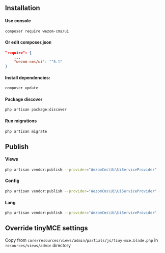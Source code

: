 ## Installation

#### Use console
```bash
composer require wezom-cms/ui
```
#### Or edit composer.json
```json
"require": {
    ...
    "wezom-cms/ui": "^8.1"
}
```
#### Install dependencies:
```bash
composer update
```
#### Package discover
```bash
php artisan package:discover
```
#### Run migrations
```bash
php artisan migrate
```

## Publish
#### Views
```bash
php artisan vendor:publish --provider="WezomCms\Ui\UiServiceProvider" --tag="views"
```
#### Config
```bash
php artisan vendor:publish --provider="WezomCms\Ui\UiServiceProvider" --tag="config"
```
#### Lang
```bash
php artisan vendor:publish --provider="WezomCms\Ui\UiServiceProvider" --tag="lang"
```

## Override tinyMCE settings
Copy from `core/resources/views/admin/partials/js/tiny-mce.blade.php` in `resources/views/admin` directory
